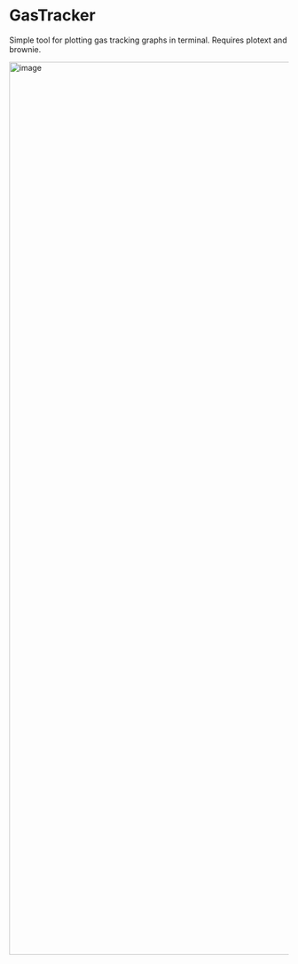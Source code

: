 # GasTracker

Simple tool for plotting gas tracking graphs in terminal. Requires plotext and brownie.

<img width="1611" alt="image" src="https://user-images.githubusercontent.com/2690783/184355167-8795129e-547c-481d-b6a2-a09da2aaa329.png">
